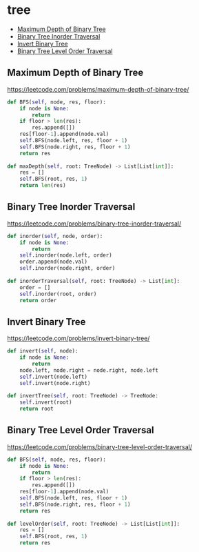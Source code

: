 # tree

+ [Maximum Depth of Binary Tree](#maximum-depth-of-binary-tree)
+ [Binary Tree Inorder Traversal](#binary-tree-inorder-traversal)
+ [Invert Binary Tree](#invert-binary-tree)
+ [Binary Tree Level Order Traversal](binary_tree_level_order_traversal)

## Maximum Depth of Binary Tree


https://leetcode.com/problems/maximum-depth-of-binary-tree/

```python
def BFS(self, node, res, floor):
    if node is None:
        return
    if floor > len(res):
        res.append([])
    res[floor-1].append(node.val)
    self.BFS(node.left, res, floor + 1)
    self.BFS(node.right, res, floor + 1)
    return res
           
def maxDepth(self, root: TreeNode) -> List[List[int]]:
    res = []
    self.BFS(root, res, 1)
    return len(res)
```

## Binary Tree Inorder Traversal


https://leetcode.com/problems/binary-tree-inorder-traversal/

```python
def inorder(self, node, order):
    if node is None:
        return
    self.inorder(node.left, order)
    order.append(node.val)
    self.inorder(node.right, order)
             
def inorderTraversal(self, root: TreeNode) -> List[int]:
    order = []
    self.inorder(root, order)
    return order
```

## Invert Binary Tree


https://leetcode.com/problems/invert-binary-tree/


```python
def invert(self, node):
    if node is None:
        return 
    node.left, node.right = node.right, node.left
    self.invert(node.left)
    self.invert(node.right)
    
def invertTree(self, root: TreeNode) -> TreeNode:
    self.invert(root)
    return root
```

## Binary Tree Level Order Traversal


https://leetcode.com/problems/binary-tree-level-order-traversal/

```python
def BFS(self, node, res, floor):
    if node is None:
        return
    if floor > len(res):
        res.append([])
    res[floor-1].append(node.val)
    self.BFS(node.left, res, floor + 1)
    self.BFS(node.right, res, floor + 1)
    return res
        
def levelOrder(self, root: TreeNode) -> List[List[int]]:
    res = []
    self.BFS(root, res, 1)
    return res
```